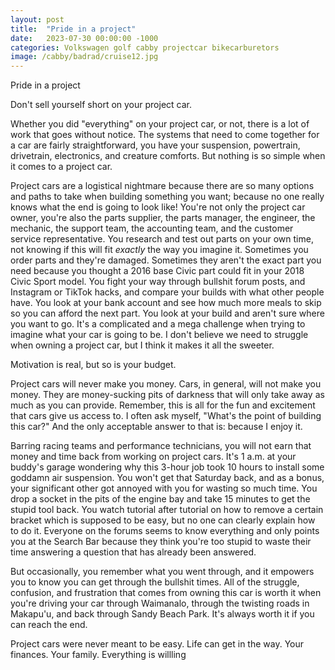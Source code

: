 ```yaml
---
layout: post
title:  "Pride in a project"
date:   2023-07-30 00:00:00 -1000
categories: Volkswagen golf cabby projectcar bikecarburetors
image: /cabby/badrad/cruise12.jpg
---
```


Pride in a project

Don't sell yourself short on your project car.

Whether you did "everything" on your project car, or not, there is a lot of work that goes without notice. The systems that need to come together for a car are fairly straightforward, you have your suspension, powertrain, drivetrain, electronics, and creature comforts. But nothing is so simple when it comes to a project car.

Project cars are a logistical nightmare because there are so many options and paths to take when building something you want; because no one really knows what the end is going to look like! You're not only the project car owner, you're also the parts supplier, the parts manager, the engineer, the mechanic, the support team, the accounting team, and the customer service representative. You research and test out parts on your own time, not knowing if this will fit *exactly* the way you imagine it. Sometimes you order parts and they're damaged. Sometimes they aren't the exact part you need because you thought a 2016 base Civic part could fit in your 2018 Civic Sport model. You fight your way through bullshit forum posts, and Instagram or TikTok hacks, and compare your builds with what other people have.  You look at your bank account and see how much more meals to skip so you can afford the next part. You look at your build and aren't sure where you want to go. It's a complicated and a mega challenge when trying to imagine what your car is going to be. I don't believe we need to struggle when owning a project car, but I think it makes it all the sweeter.

Motivation is real, but so is your budget.

Project cars will never make you money. Cars, in general, will not make you money. They are money-sucking pits of darkness that will only take away as much as you can provide. Remember, this is all for the fun and excitement that cars give us access to. I often ask myself, "What's the point of building this car?" And the only acceptable answer to that is: because I enjoy it.

Barring racing teams and performance technicians, you will not earn that money and time back from working on project cars. It's 1 a.m. at your buddy's garage wondering why this 3-hour job took 10 hours to install some goddamn air suspension. You won't get that Saturday back, and as a bonus, your significant other got annoyed with you for wasting so much time. You drop a socket in the pits of the engine bay and take 15 minutes to get the stupid tool back. You watch tutorial after tutorial on how to remove a certain bracket which is supposed to be easy, but no one can clearly explain how to do it. Everyone on the forums seems to know everything and only points you at the Search Bar because they think you're too stupid to waste their time answering a question that has already been answered.

But occasionally, you remember what you went through, and it empowers you to know you can get through the bullshit times. All of the struggle, confusion, and frustration that comes from owning this car is worth it when you're driving your car through Waimanalo, through the twisting roads in Makapu'u, and back through Sandy Beach Park. It's always worth it if you can reach the end.

Project cars were never meant to be easy. Life can get in the way. Your finances. Your family. Everything is willling 